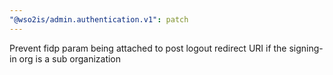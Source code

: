 ```yaml
---
"@wso2is/admin.authentication.v1": patch
---
```


Prevent fidp param being attached to post logout redirect URI if the signing-in org is a sub organization
